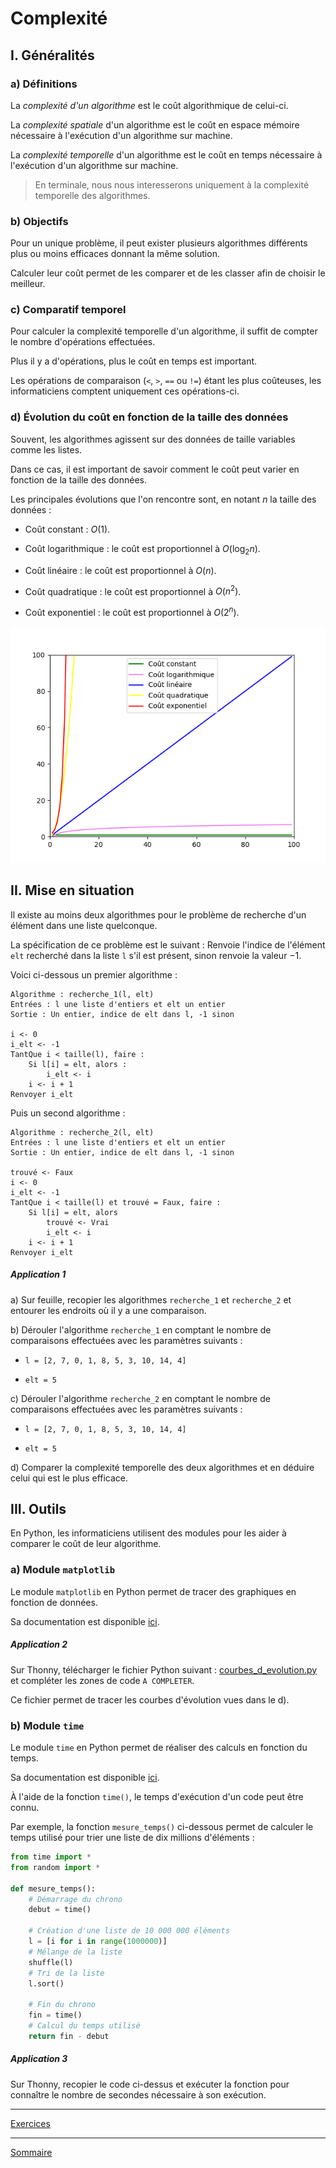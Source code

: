 # Complexité

## I. Généralités

### a) Définitions

La *complexité d'un algorithme* est le coût algorithmique de celui-ci.

La *complexité spatiale* d'un algorithme est le coût en espace mémoire nécessaire à l'exécution d'un algorithme sur machine.

La *complexité temporelle* d'un algorithme est le coût en temps nécessaire à l'exécution d'un algorithme sur machine.

> En terminale, nous nous interesserons uniquement à la complexité temporelle des algorithmes.

### b) Objectifs

Pour un unique problème, il peut exister plusieurs algorithmes différents plus ou moins efficaces donnant la même solution.

Calculer leur coût permet de les comparer et de les classer afin de choisir le meilleur.

### c) Comparatif temporel

Pour calculer la complexité temporelle d'un algorithme, il suffit de compter le nombre d'opérations effectuées.

Plus il y a d'opérations, plus le coût en temps est important.

Les opérations de comparaison (`<`, `>`, `==` ou `!=`) étant les plus coûteuses, les informaticiens comptent uniquement ces opérations-ci.

### d) Évolution du coût en fonction de la taille des données

Souvent, les algorithmes agissent sur des données de taille variables comme les listes.

Dans ce cas, il est important de savoir comment le coût peut varier en fonction de la taille des données.

Les principales évolutions que l'on rencontre sont, en notant $n$ la taille des données :

- Coût constant : $O(1)$.

- Coût logarithmique : le coût est proportionnel à $O(\log_2 n)$.

- Coût linéaire : le coût est proportionnel à $O(n)$.

- Coût quadratique : le coût est proportionnel à $O(n^2)$.

- Coût exponentiel : le coût est proportionnel à $O(2^n)$.

![image](./img/complexites.png)

## II. Mise en situation

Il existe au moins deux algorithmes pour le problème de recherche d'un élément dans une liste quelconque.

La spécification de ce problème est le suivant : Renvoie l'indice de l'élément `elt` recherché dans la liste `l` s'il est présent, sinon renvoie la valeur $-1$.

Voici ci-dessous un premier algorithme :

```
Algorithme : recherche_1(l, elt)
Entrées : l une liste d'entiers et elt un entier
Sortie : Un entier, indice de elt dans l, -1 sinon

i <- 0
i_elt <- -1
TantQue i < taille(l), faire :
    Si l[i] = elt, alors :
        i_elt <- i
    i <- i + 1
Renvoyer i_elt
```

Puis un second algorithme :

```
Algorithme : recherche_2(l, elt)
Entrées : l une liste d'entiers et elt un entier
Sortie : Un entier, indice de elt dans l, -1 sinon

trouvé <- Faux
i <- 0
i_elt <- -1
TantQue i < taille(l) et trouvé = Faux, faire :
    Si l[i] = elt, alors
        trouvé <- Vrai
        i_elt <- i
    i <- i + 1
Renvoyer i_elt
```

##### Application 1

a) Sur feuille, recopier les algorithmes `recherche_1` et `recherche_2` et entourer les endroits où il y a une comparaison.

b) Dérouler l'algorithme `recherche_1` en comptant le nombre de comparaisons effectuées avec les paramètres suivants : 

- `l = [2, 7, 0, 1, 8, 5, 3, 10, 14, 4]`

- `elt = 5`

c) Dérouler l'algorithme `recherche_2` en comptant le nombre de comparaisons effectuées avec les paramètres suivants : 

- `l = [2, 7, 0, 1, 8, 5, 3, 10, 14, 4]`

- `elt = 5`

d) Comparer la complexité temporelle des deux algorithmes et en déduire celui qui est le plus efficace.

## III. Outils

En Python, les informaticiens utilisent des modules pour les aider à comparer le coût de leur algorithme.

### a) Module `matplotlib`

Le module `matplotlib` en Python permet de tracer des graphiques en fonction de données.

Sa documentation est disponible [ici](https://matplotlib.org/stable/tutorials/pyplot.html).

##### Application 2

Sur Thonny, télécharger le fichier Python suivant : [courbes_d_evolution.py](./src/courbes_d_evolution.py) et compléter les zones de code `A COMPLETER`.

Ce fichier permet de tracer les courbes d'évolution vues dans le d).

### b) Module `time`

Le module `time` en Python permet de réaliser des calculs en fonction du temps.

Sa documentation est disponible [ici](https://docs.python.org/fr/3/library/time.html#).

À l'aide de la fonction `time()`, le temps d'exécution d'un code peut être connu.

Par exemple, la fonction `mesure_temps()` ci-dessous permet de calculer le temps utilisé pour trier une liste de dix millions d'éléments :

```python
from time import *
from random import *

def mesure_temps():
    # Démarrage du chrono
    debut = time()
    
    # Création d'une liste de 10 000 000 éléments
    l = [i for i in range(1000000)]
    # Mélange de la liste
    shuffle(l)
    # Tri de la liste
    l.sort()
    
    # Fin du chrono
    fin = time()
    # Calcul du temps utilisé
    return fin - debut
```

##### Application 3

Sur Thonny, recopier le code ci-dessus et exécuter la fonction pour connaître le nombre de secondes nécessaire à son exécution.

___________

[Exercices](./Exercices/Exercice_complexité.md)

___________

[Sommaire](./../../README.md)